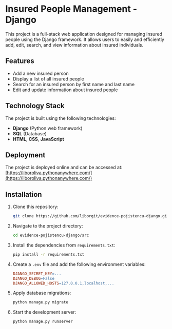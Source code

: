 
# Insured People Management - Django

This project is a full-stack web application designed for managing insured people using the Django framework. It allows users to easily and efficiently add, edit, search, and view information about insured individuals.

## Features
- Add a new insured person
- Display a list of all insured people
- Search for an insured person by first name and last name
- Edit and update information about insured people

## Technology Stack
The project is built using the following technologies:
- **Django** (Python web framework)
- **SQL** (Database)
- **HTML**, **CSS**, **JavaScript**

## Deployment
The project is deployed online and can be accessed at: [https://liboroliva.pythonanywhere.com/](https://liboroliva.pythonanywhere.com/)

## Installation

1. Clone this repository:
   ```bash
   git clone https://github.com/liborgit/evidence-pojistencu-django.git
   ```

2. Navigate to the project directory:
    ```bash
    cd evidence-pojistencu-django/src
    ```

3. Install the dependencies from `requirements.txt`:
    ```bash
    pip install -r requirements.txt
    ```

4. Create a `.env` file and add the following environment variables:
    ```makefile
    DJANGO_SECRET_KEY=...
    DJANGO_DEBUG=False
    DJANGO_ALLOWED_HOSTS=127.0.0.1,localhost,...
    ```

5. Apply database migrations:
    ```bash
    python manage.py migrate
    ```

6. Start the development server:
    ```bash
    python manage.py runserver
    ```
    
